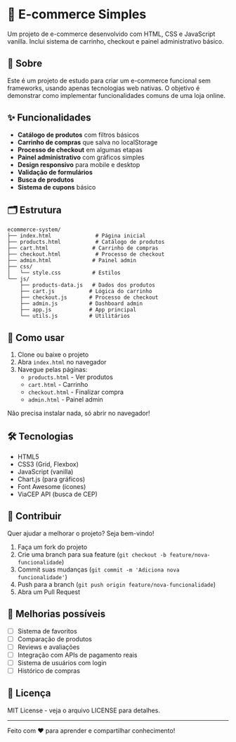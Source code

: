 # 🛒 E-commerce Simples

Um projeto de e-commerce desenvolvido com HTML, CSS e JavaScript vanilla. Inclui sistema de carrinho, checkout e painel administrativo básico.

## 📝 Sobre

Este é um projeto de estudo para criar um e-commerce funcional sem frameworks, usando apenas tecnologias web nativas. O objetivo é demonstrar como implementar funcionalidades comuns de uma loja online.

## ✨ Funcionalidades

- **Catálogo de produtos** com filtros básicos
- **Carrinho de compras** que salva no localStorage
- **Processo de checkout** em algumas etapas
- **Painel administrativo** com gráficos simples
- **Design responsivo** para mobile e desktop
- **Validação de formulários**
- **Busca de produtos**
- **Sistema de cupons** básico

## 🗂️ Estrutura

```
ecommerce-system/
├── index.html              # Página inicial
├── products.html           # Catálogo de produtos
├── cart.html              # Carrinho de compras
├── checkout.html           # Processo de checkout
├── admin.html             # Painel admin
├── css/
│   └── style.css          # Estilos
└── js/
    ├── products-data.js   # Dados dos produtos
    ├── cart.js           # Lógica do carrinho
    ├── checkout.js       # Processo de checkout
    ├── admin.js          # Dashboard admin
    ├── app.js            # App principal
    └── utils.js          # Utilitários
```

## 🚀 Como usar

1. Clone ou baixe o projeto
2. Abra `index.html` no navegador
3. Navegue pelas páginas:
   - `products.html` - Ver produtos
   - `cart.html` - Carrinho
   - `checkout.html` - Finalizar compra
   - `admin.html` - Painel admin

Não precisa instalar nada, só abrir no navegador!

## 🛠️ Tecnologias

- HTML5
- CSS3 (Grid, Flexbox)
- JavaScript (vanilla)
- Chart.js (para gráficos)
- Font Awesome (ícones)
- ViaCEP API (busca de CEP)

## 🤝 Contribuir

Quer ajudar a melhorar o projeto? Seja bem-vindo!

1. Faça um fork do projeto
2. Crie uma branch para sua feature (`git checkout -b feature/nova-funcionalidade`)
3. Commit suas mudanças (`git commit -m 'Adiciona nova funcionalidade'`)
4. Push para a branch (`git push origin feature/nova-funcionalidade`)
5. Abra um Pull Request

## 📝 Melhorias possíveis

- [ ] Sistema de favoritos
- [ ] Comparação de produtos  
- [ ] Reviews e avaliações
- [ ] Integração com APIs de pagamento reais
- [ ] Sistema de usuários com login
- [ ] Histórico de compras

## 📄 Licença

MIT License - veja o arquivo LICENSE para detalhes.

---

Feito com ❤️ para aprender e compartilhar conhecimento!